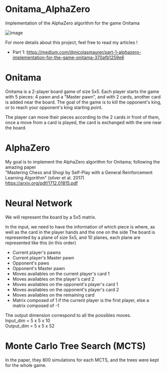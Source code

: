 # Onitama_AlphaZero
Implementation of the AlphaZero algorithm for the game Onitama

![image](https://user-images.githubusercontent.com/62259863/151253760-b5abe21b-3f3d-45de-b0b0-4b97fea8cfbf.png)



For more details about this project, feel free to read my articles !   
- Part 1: https://medium.com/@nicolasmaurer/part-1-alphazero-implementation-for-the-game-onitama-370afb1259e6


# Onitama 
Onitama is a 2-player board game of size 5x5. 
Each player starts the game with 5 pieces: 4 pawn and a "Master pawn", and with 2 cards, another card is added near the board. 
The goal of the game is to kill the opponent's king, or to reach your opponent's king starting point.

The player can move their pieces according to the 2 cards in front of them, once a move from a card is played, the card is exchanged with the one near the board. 

# AlphaZero
My goal is to implement the AlphaZero algorithm for Onitama; following the amazing paper  
"Mastering Chess and Shogi by Self-Play with a General Reinforcement Learning Algorithm" (silver et al. 2017)   
https://arxiv.org/pdf/1712.01815.pdf  


# Neural Network
We will represent the board by a 5x5 matrix. 

In the input, we need to have the information of which piece is where, as well as the card in the player hands and the one on the side
The board is represented by a plane of size 5x5, and 10 planes, each plane are represented like this (in this order)
- Current player's pawns
- Current player's Master pawn
- Opponent's paws
- Opponent's Master pawn
- Moves availables on the current player's card 1
- Moves availables on the player's card 2
- Moves availables on the opponent's player's card 1
- Moves availables on the opponent's player's card 2
- Moves availables on the remaining card
- Matrix composed of 1 if the current player is the first player, else a matrix composed of -1


The output dimension correspond to all the possibles moves.   
Input_dim = 5 x 5 x 10   
Output_dim = 5 x 5 x 52  



# Monte Carlo Tree Search (MCTS)
In the paper, they 800 simulations for each MCTS, and the trees were kept for the whole game.
